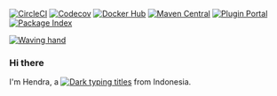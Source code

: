 [![CircleCI](https://img.shields.io/badge/build-circleci-343434?logo=circleci&logoColor=343434)](https://circleci.com/gh/hanggrian/)
[![Codecov](https://img.shields.io/badge/coverage-codecov-f01f7a?logo=codecov&logoColor=f01f7a)](https://codecov.io/gh/hanggrian/)
[![Docker Hub](https://img.shields.io/badge/docker-docker--hub-2496ed?logo=docker&logoColor=2496ed)](https://hub.docker.com/u/hanggrian/)
[![Maven Central](https://img.shields.io/badge/maven-maven--central-c71a36?logo=apache-maven&logoColor=c71a36)](https://repo1.maven.org/maven2/com/hanggrian/)
[![Plugin Portal](https://img.shields.io/badge/gradle-plugin--portal-02303a?logo=gradle&logoColor=02303a)](https://plugins.gradle.org/u/hanggrian/)
[![Package Index](https://img.shields.io/badge/pip-pypi-3775a9?logo=pypi&logoColor=3775a9)](https://pypi.org/u/hanggrian/)

[![Waving hand](https://iam-weijie.github.io/wave/hand-emoji.svg)](#)

### Hi there

I'm Hendra, a
[![Dark typing titles](https://readme-typing-svg.demolab.com?font=monospace&size=14&pause=1000&color=fff&background=121212&center=true&vCenter=true&width=150&height=20&lines=software+engineer;gamer;good+person)](#)
from Indonesia.
